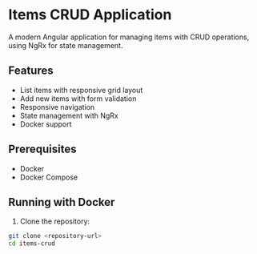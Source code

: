 # Items CRUD Application

A modern Angular application for managing items with CRUD operations, using NgRx for state management.

## Features

- List items with responsive grid layout
- Add new items with form validation
- Responsive navigation
- State management with NgRx
- Docker support

## Prerequisites

- Docker
- Docker Compose

## Running with Docker

1. Clone the repository:

```bash
git clone <repository-url>
cd items-crud

